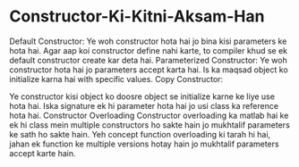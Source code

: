 # Constructor-Ki-Kitni-Aksam-Han
Default Constructor:
Ye woh constructor hota hai jo bina kisi parameters ke hota hai.
Agar aap koi constructor define nahi karte, to compiler khud se ek default constructor create kar deta hai.
Parameterized Constructor:
Ye woh constructor hota hai jo parameters accept karta hai.
Is ka maqsad object ko initialize karna hai with specific values.
Copy Constructor:

Ye constructor kisi object ko doosre object se initialize karne ke liye use hota hai.
Iska signature ek hi parameter hota hai jo usi class ka reference hota hai.
Constructor Overloading
Constructor overloading ka matlab hai ke ek hi class mein multiple constructors ho sakte hain jo mukhtalif parameters ke sath ho sakte hain. Yeh concept function overloading ki tarah hi hai, jahan ek function ke multiple versions hotay hain jo mukhtalif parameters accept karte hain.
